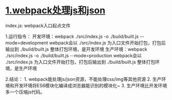 <!--
 * @Date: 2021-09-24 10:17:18
 * @LastEditors: zhangwen
 * @LastEditTime: 2021-09-24 16:19:04
 * @FilePath: /webpack/0.test/1.webpack处理js和json/README.md
-->

# [1.webpack处理js和json](https://github.com/zhangwen0424/webpack/tree/master/0.test/1.webpack处理js和json)

  index.js: webpack入口起点文件

  1.运行指令：
    开发环境：webpack ./src/index.js -o ./build/built.js --mode=development
      webpack会以 ./src/index.js 为入口文件开始打包，打包后输出到 ./build/built.js
      整体打包环境，是开发环境
    生产环境：webpack ./src/index.js -o ./build/built.js --mode=production
      webpack会以 ./src/index.js 为入口文件开始打包，打包后输出到 ./build/built.js
      整体打包环境，是生产环境

 2.结论：
    1. webpack能处理js/json资源，不能处理css/img等其他资源
    2. 生产环境和开发环境将ES6模块化编译成浏览器能识别的模块化~
    3. 生产环境比开发环境多一个压缩js代码。
